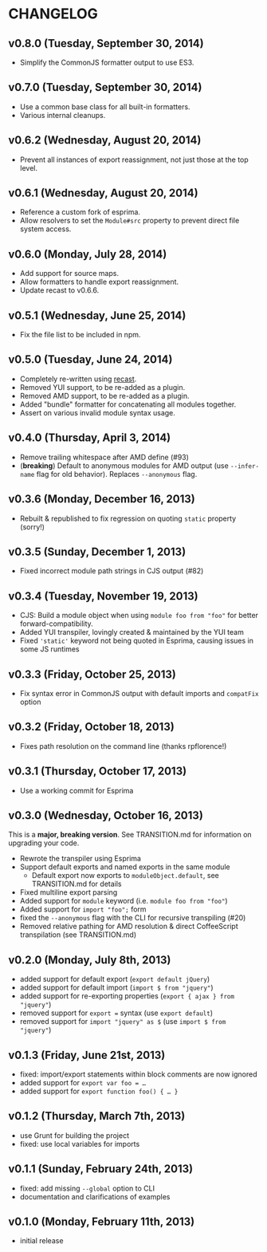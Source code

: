 # CHANGELOG

## v0.8.0 (Tuesday, September 30, 2014)

* Simplify the CommonJS formatter output to use ES3.

## v0.7.0 (Tuesday, September 30, 2014)

* Use a common base class for all built-in formatters.
* Various internal cleanups.

## v0.6.2 (Wednesday, August 20, 2014)

* Prevent all instances of export reassignment, not just those at the top level.

## v0.6.1 (Wednesday, August 20, 2014)

* Reference a custom fork of esprima.
* Allow resolvers to set the `Module#src` property to prevent direct file system access.

## v0.6.0 (Monday, July 28, 2014)

* Add support for source maps.
* Allow formatters to handle export reassignment.
* Update recast to v0.6.6.

## v0.5.1 (Wednesday, June 25, 2014)

* Fix the file list to be included in npm.

## v0.5.0 (Tuesday, June 24, 2014)

* Completely re-written using [recast](https://github.com/benjamn/recast).
* Removed YUI support, to be re-added as a plugin.
* Removed AMD support, to be re-added as a plugin.
* Added "bundle" formatter for concatenating all modules together.
* Assert on various invalid module syntax usage.

## v0.4.0 (Thursday, April 3, 2014)

* Remove trailing whitespace after AMD define (#93)
* (**breaking**) Default to anonymous modules for AMD output (use `--infer-name` flag for old behavior). Replaces `--anonymous` flag.

## v0.3.6 (Monday, December 16, 2013)

* Rebuilt & republished to fix regression on quoting `static` property (sorry!)

## v0.3.5 (Sunday, December 1, 2013)

* Fixed incorrect module path strings in CJS output (#82)

## v0.3.4 (Tuesday, November 19, 2013)

* CJS: Build a module object when using `module foo from "foo"` for better forward-compatibility.
* Added YUI transpiler, lovingly created & maintained by the YUI team
* Fixed `'static'` keyword not being quoted in Esprima, causing issues in some JS runtimes

## v0.3.3 (Friday, October 25, 2013)

* Fix syntax error in CommonJS output with default imports and `compatFix` option

## v0.3.2 (Friday, October 18, 2013)

* Fixes path resolution on the command line (thanks rpflorence!)

## v0.3.1 (Thursday, October 17, 2013)

* Use a working commit for Esprima

## v0.3.0 (Wednesday, October 16, 2013)

This is a **major, breaking version**. See TRANSITION.md for information on upgrading your code.

* Rewrote the transpiler using Esprima
* Support default exports and named exports in the same module
  * Default export now exports to `moduleObject.default`, see TRANSITION.md for details
* Fixed multiline export parsing
* Added support for `module` keyword (i.e. `module foo from "foo"`)
* Added support for `import "foo";` form
* fixed the `--anonymous` flag with the CLI for recursive transpiling (#20)
* Removed relative pathing for AMD resolution & direct CoffeeScript transpilation (see TRANSITION.md)

## v0.2.0 (Monday, July 8th, 2013)

* added support for default export (`export default jQuery`)
* added support for default import (`import $ from "jquery"`)
* added support for re-exporting properties (`export { ajax } from "jquery"`)
* removed support for `export =` syntax (use `export default`)
* removed support for `import "jquery" as $` (use `import $ from "jquery"`)

## v0.1.3 (Friday, June 21st, 2013)

* fixed: import/export statements within block comments are now ignored
* added support for `export var foo = …`
* added support for `export function foo() { … }`

## v0.1.2 (Thursday, March 7th, 2013)

* use Grunt for building the project
* fixed: use local variables for imports

## v0.1.1 (Sunday, February 24th, 2013)

* fixed: add missing `--global` option to CLI
* documentation and clarifications of examples

## v0.1.0 (Monday, February 11th, 2013)

* initial release
